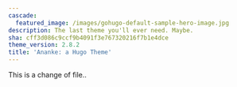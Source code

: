 ```yaml
---
cascade:
  featured_image: /images/gohugo-default-sample-hero-image.jpg
description: The last theme you'll ever need. Maybe.
sha: cff3d086c9ccf9b4091f3e767320216f7b1e4dce
theme_version: 2.8.2
title: 'Ananke: a Hugo Theme'
---
```

This is a change of file..
